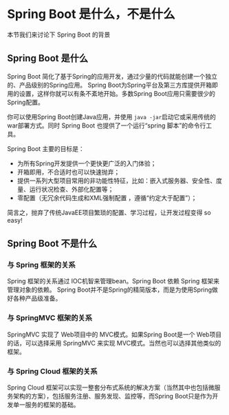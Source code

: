 # Spring Boot 是什么，不是什么

本节我们来讨论下 Spring Boot 的背景

## Spring Boot 是什么

Spring Boot 简化了基于Spring的应用开发，通过少量的代码就能创建一个独立的、产品级别的Spring应用。 Spring Boot为Spring平台及第三方库提供开箱即用的设置，这样你就可以有条不紊地开始。多数Spring Boot应用只需要很少的Spring配置。

你可以使用Spring Boot创建Java应用，并使用 `java -jar`启动它或采用传统的war部署方式。同时 Spring Boot 也提供了一个运行“spring  脚本”的命令行工具。


Spring Boot 主要的目标是：

* 为所有Spring开发提供一个更快更广泛的入门体验；
* 开箱即用，不合适时也可以快速抛弃；
* 提供一系列大型项目常用的非功能性特征，比如：嵌入式服务器、安全性、度量、运行状况检查、外部化配置等；
* 零配置（无冗余代码生成和XML强制配置 ，遵循“约定大于配置”）；

 

简言之，抛弃了传统JavaEE项目繁琐的配置、学习过程，让开发过程变得 so easy!

## Spring Boot 不是什么

### 与 Spring 框架的关系

Spring 框架的关系通过 IOC机智来管理bean。Spring Boot 依赖 Spring 框架来管理对象的依赖。 Spring Boot并不是Spring的精简版本，而是为使用Spring做好各种产品级准备。

### 与 SpringMVC 框架的关系

SpringMVC 实现了 Web项目中的 MVC模式。如果Spring Boot是一个 Web项目的话，可以选择采用  SpringMVC 来实现 MVC模式。当然也可以选择其他类似的框架。

### 与 Spring Cloud 框架的关系

 Spring Cloud 框架可以实现一整套分布式系统的解决方案（当然其中也包括微服务架构的方案），包括服务注册、服务发现、监控等，而Spring Boot只是作为开发单一服务的框架的基础。